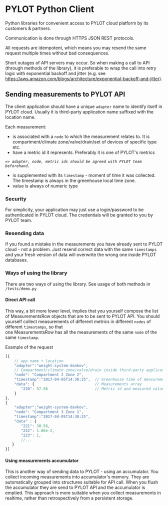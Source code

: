 # PYLOT Python Client

Python libraries for convenient access to PYLOT cloud platform by its customers & partners.

Communication is done through HTTPS JSON REST protocols.

All requests are idempotent, which means you may resend the same request multiple times without bad consequences.

Short outages of API servers may occur. So when making a call to API (through methods of the library), it is preferable to
wrap the call into retry logic with exponential backoff and jitter (e.g. see https://aws.amazon.com/blogs/architecture/exponential-backoff-and-jitter).     

## Sending measurements to PYLOT API
The client application should have a unique `adapter` name to identify itself in PYLOT cloud. Usually it is third-party application name
suffixed with the location name.

Each measurement:
* is associated with a `node` to which the measurement relates to. It is compartment/climate zone/valve/drain/set of devices of specific type etc.  
* have a metric id it represents. Preferably it is one of PYLOT's metrics  

_``=> adapter, node, metric ids should be agreed with PYLOT team beforehand.``_

* is supplemented with its `timestamp` - moment of time it was collected. The timestamp is always in the greenhouse
local time zone. 
* value is always of numeric type

### Security
For simplicity, your application may just use a login/password to be authenticated in PYLOT cloud. The credentials will be granted to you by PYLOT team. 

### Resending data
If you found a mistake in the measurements you have already sent to PYLOT cloud - not a problem. Just resend correct data with the same `timestamps` and 
your fresh version of data will overwrite the wrong one inside PYLOT databases.

### Ways of using the library
There are two ways of using the library.
See usage of both methods in `/tests/demo.py`
#### Direct API call
This way, a bit more lower level, implies that you yourself compose the list of MeasurementsRow objects that are to be sent to PYLOT API.
You should yourself collect measurements of different metrics in different `nodes` of different `timestamps`, so that  
one MeasurementsRow has all the measurements of the same `node` of the same `timestamp`.

   
Example of the request
```javascript
[{
    // app name + location 
    "adapter":"weight-system-dankov",
    // Compartment/climate zone/valve/drain inside third-party application
    "node": "Compartment 2 Zone 2",		
    "timestamp":"2017-04-05T14:30:25",	// Greenhouse time of measurements        
    "data": {                           // Measurements array
       "220": 57.56                     // Metric id and measured value
    }
},
{
    "adapter":"weight-system-dankov",		
    "node": "Compartment 3 Zone 1",			
    "timestamp":"2017-04-05T14:30:25",	
    "data" : {					
       "221": 30.56,				
       "222": 1.06e-2,				
       "223": 1,				
       //...
   }
}]
```

#### Using measurements accumulator
This is another way of sending data to PYLOT - using an accumulator.
You collect incoming measurements into accumulator's memory. They are automatically grouped into structures suitable for API call.
When you flush the accumulator they are send to PYLOT API and the accumulator is emptied.
This approach is more suitable when you collect measurements in realtime, 
rather than retrospectively from a persistent storage.


